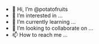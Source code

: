 - 👋 Hi, I’m @potatofruits
- 👀 I’m interested in ...
- 🌱 I’m currently learning ...
- 💞️ I’m looking to collaborate on ...
- 📫 How to reach me ...

<!---
potatofruits/potatofruits is a ✨ special ✨ repository because its `README.md` (this file) appears on your GitHub profile.
You can click the Preview link to take a look at your changes.
--->
